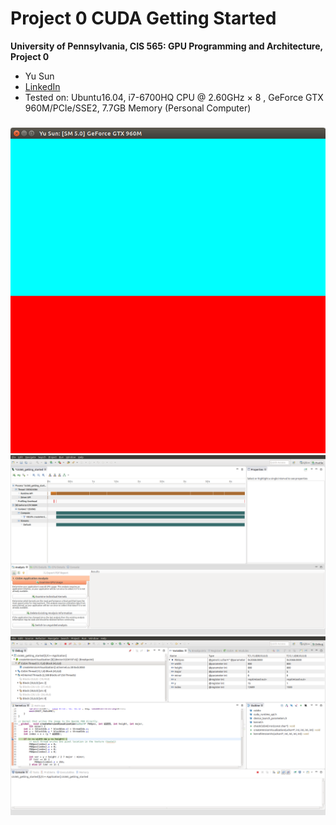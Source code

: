 Project 0 CUDA Getting Started
====================

**University of Pennsylvania, CIS 565: GPU Programming and Architecture, Project 0**

* Yu Sun
* [LinkedIn](https://www.linkedin.com/in/yusun3/)
* Tested on: Ubuntu16.04, i7-6700HQ CPU @ 2.60GHz × 8 , GeForce GTX 960M/PCIe/SSE2, 7.7GB Memory (Personal Computer)

### 
![](images/modify.png)
![](images/analyze.png)
![](images/debug.png)

